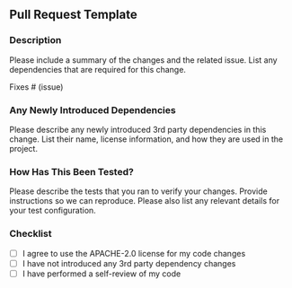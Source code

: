 ## Pull Request Template

<!---
  SPDX-FileCopyrightText: (C) 2025 Intel Corporation
  SPDX-License-Identifier: Apache-2.0

  ------------------------------------------------------

  Author Mandatory (to be filled by PR Author/Submitter)
  ------------------------------------------------------

  - Developer who submits the Pull Request for merge is required to mark the
    checklist below as applicable for the PR changes submitted.
  - Those checklist items which are not marked are considered as not applicable
    for the PR change.
-->

### Description

Please include a summary of the changes and the related issue. List any dependencies
that are required for this change.

Fixes # (issue)

### Any Newly Introduced Dependencies

Please describe any newly introduced 3rd party dependencies in this change.
List their name, license information, and how they are used in the project.

### How Has This Been Tested?

Please describe the tests that you ran to verify your changes. Provide instructions
so we can reproduce. Please also list any relevant details for your test configuration.

### Checklist

- [ ] I agree to use the APACHE-2.0 license for my code changes
- [ ] I have not introduced any 3rd party dependency changes
- [ ] I have performed a self-review of my code
